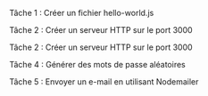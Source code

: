 Tâche 1 : Créer un fichier hello-world.js

Tâche 2 : Créer un serveur HTTP sur le port 3000

Tâche 2 : Créer un serveur HTTP sur le port 3000

Tâche 4 : Générer des mots de passe aléatoires

Tâche 5 : Envoyer un e-mail en utilisant Nodemailer